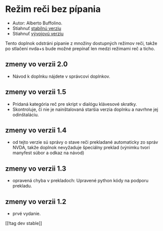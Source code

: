 # Režim reči bez pípania #
*	 Autor: Alberto Buffolino.
*	 Stiahnuť [stabilnú verziu][1]
*	 Stiahnuť [vývojovú verziu][2]

Tento doplnok odstráni pípanie z množiny dostupných režimov reči, takže po
stlačení nvda+s bude možné prepínať len medzi režimami reč a ticho.

## zmeny vo verzii 2.0 ##
*	 Návod k doplnku nájdete v správcovi doplnkov.

## zmeny vo verzii 1.5 ##
*	 Pridaná kategória reč pre skript v dialógu klávesové skratky.
*	 Skontroluje, či nie je nainštalovaná staršia verzia doplnku a navrhne jej
   odinštaláciu.

## zmeny vo verzii 1.4 ##
*	 od tejto verzie sú správy o stave reči prekladané automaticky zo správ
   NVDA, takže doplnok nevyžaduje špeciálny preklad (výnimku tvorí manyfest
   súbor a odkaz na návod)

## zmeny vo verzii 1.3 ##
*	 opravená chyba v prekladoch: Upravené python kódy na podporu prekladu.

## zmeny vo verzii 1.2 ##
*	 prvé vydanie.

[[!tag dev stable]]

[1]: https://www.nvaccess.org/addonStore/legacy?file=noBeepsSpeechMode

[2]: https://www.nvaccess.org/addonStore/legacy?file=noBeepsSpeechMode-dev
